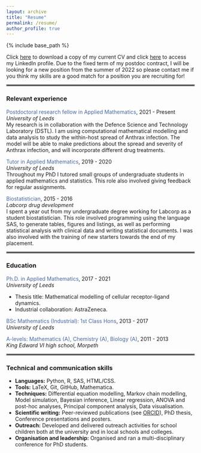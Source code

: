 ```yaml
---
layout: archive
title: "Resume"
permalink: /resume/
author_profile: true
---
```


{% include base_path %}

Click [here](/files/Polly_Jeffrey_CV_March_2022.pdf) to download a copy of my current CV and click [here](https://www.linkedin.com/in/polly-anne-jeffrey/) to access my LinkedIn profile. Due to the fixed term of my postdoc contract, I will be looking for a new position from the summer of 2022 so please contact me if you think my skills are a good match for a position you are recruiting for! 

<hr style="border:2px solid gray">

### Relevant experience  
<span style="color:#47689e">Postdoctoral research fellow in Applied Mathematics</span>, 2021 - Present  
*University of Leeds*  
My research is in collaboration with the Defence Science and Technology Laboratory (DSTL). I am using computational mathematical modelling and data analysis to study the within-host spread of Anthrax infection. The model will be able to make predictions about the spread and severity of Anthrax infection, and will incorporate different drug treatments.

<span style="color:#47689e">Tutor in Applied Mathematics</span>, 2019 - 2020  
*University of Leeds*  
Throughout my PhD I tutored small groups of undergraduate students in applied mathematics and statistics. This role also involved giving feedback for regular assignments.

<span style="color:#47689e">Biostatistician</span>, 2015 - 2016  
*Labcorp drug development*  
I spent a year out from my undergraduate degree working for Labcorp as a student biostatistician. This role involved programming using the language SAS, to generate tables, figures and listings, as well as performing statistical analysis with clinical data and writing statistical documents. I was also involved with the training of new starters towards the end of my placement.

<hr style="border:2px solid gray">

### Education  
<span style="color:#47689e">Ph.D. in Applied Mathematics</span>, 2017 - 2021  
*University of Leeds*
 * Thesis title: Mathematical modelling of cellular receptor-ligand dynamics.
 * Industrial collaboration: AstraZeneca.

<span style="color:#47689e">BSc Mathematics (Industrial): 1st Class Hons</span>, 2013 - 2017  
*University of Leeds*  

<span style="color:#47689e">A-levels: Mathematics (A), Chemistry (A), Biology (A)</span>, 2011 - 2013  
*King Edward VI high school, Morpeth*

<hr style="border:2px solid gray">

### Technical and communication skills  
 * **Languages:** Python, R, SAS, HTML/CSS.
 * **Tools:** LaTeX, Git, GitHub, Mathematica.
 * **Techniques:** Differential equation modelling, Markov chain modelling, Model simulation, Bayesian inference, Linear regression, ANOVA and post-hoc analyses, Principal component analysis, Data visualisation.
 * **Scientific writing:** Peer-reviewed publications (see [ORCID](https://orcid.org/0000-0001-6476-0402)), PhD thesis, Conference presentations and posters.
 * **Outreach:** Developed and delivered outreach activities for school children both at the university and in local schools and colleges.
 * **Organisation and leadership:** Organised and ran a multi-disciplinary conference for PhD students.

